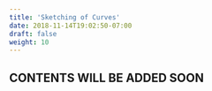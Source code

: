 ```yaml
---
title: 'Sketching of Curves'
date: 2018-11-14T19:02:50-07:00
draft: false
weight: 10
---
```

## CONTENTS WILL BE ADDED SOON

